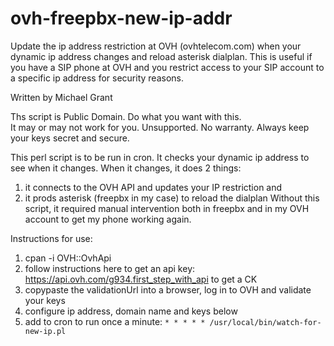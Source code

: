 # ovh-freepbx-new-ip-addr

Update the ip address restriction at OVH (ovhtelecom.com) when your
dynamic ip address changes and reload asterisk dialplan.  This is
useful if you have a SIP phone at OVH and you restrict access to your
SIP account to a specific ip address for security reasons.

Written by Michael Grant

Ths script is Public Domain.  Do what you want with this.  
It may or may not work for you.  Unsupported.  No warranty.
Always keep your keys secret and secure.

This perl script is to be run in cron.  It checks your dynamic ip
address to see when it changes.  When it changes, it does 2 things:
1. it connects to the OVH API and updates your IP restriction and
2. it prods asterisk (freepbx in my case) to reload the dialplan
Without this script, it required manual intervention both in freepbx
and in my OVH account to get my phone working again.

Instructions for use:
1. cpan -i OVH::OvhApi
2. follow instructions here to get an api key: https://api.ovh.com/g934.first_step_with_api to get a CK
3. copypaste the validationUrl into a browser, log in to OVH and validate your keys
4. configure ip address, domain name and keys below
5. add to cron to run once a minute:
```* * * * * /usr/local/bin/watch-for-new-ip.pl```